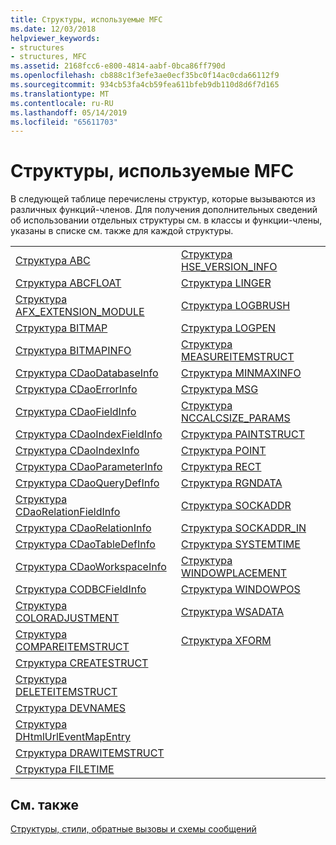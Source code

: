 ```yaml
---
title: Структуры, используемые MFC
ms.date: 12/03/2018
helpviewer_keywords:
- structures
- structures, MFC
ms.assetid: 2168fcc6-e800-4814-aabf-0bca86ff790d
ms.openlocfilehash: cb888c1f3efe3ae0ecf35bc0f14ac0cda66112f9
ms.sourcegitcommit: 934cb53fa4cb59fea611bfeb9db110d8d6f7d165
ms.translationtype: MT
ms.contentlocale: ru-RU
ms.lasthandoff: 05/14/2019
ms.locfileid: "65611703"
---
```

# <a name="structures-used-by-mfc"></a>Структуры, используемые MFC

В следующей таблице перечислены структур, которые вызываются из различных функций-членов. Для получения дополнительных сведений об использовании отдельных структуры см. в классы и функции-члены, указаны в списке см. также для каждой структуры.

|||
|-|-|
|[Структура ABC](/windows/desktop/api/wingdi/ns-wingdi-_abc)|[Структура HSE_VERSION_INFO](../../mfc/reference/hse-version-info-structure.md)|
|[Структура ABCFLOAT](/windows/desktop/api/wingdi/ns-wingdi-_abcfloat)|[Структура LINGER](/windows/desktop/api/winsock/ns-winsock-linger)|
|[Структура AFX_EXTENSION_MODULE](../../mfc/reference/afx-extension-module-structure.md)|[Структура LOGBRUSH](/windows/desktop/api/wingdi/ns-wingdi-taglogbrush)|
|[Структура BITMAP](/windows/desktop/api/wingdi/ns-wingdi-tagbitmap)|[Структура LOGPEN](/windows/desktop/api/Wingdi/ns-wingdi-taglogpen)|
|[Структура BITMAPINFO](/windows/desktop/api/wingdi/ns-wingdi-tagbitmapinfo)|[Структура MEASUREITEMSTRUCT](/windows/desktop/api/winuser/ns-winuser-tagmeasureitemstruct)|
|[Структура CDaoDatabaseInfo](../../mfc/reference/cdaodatabaseinfo-structure.md)|[Структура MINMAXINFO](/windows/desktop/api/winuser/ns-winuser-tagminmaxinfo)|
|[Структура CDaoErrorInfo](../../mfc/reference/cdaoerrorinfo-structure.md)|[Структура MSG](/windows/desktop/api/winuser/ns-winuser-tagmsg)|
|[Структура CDaoFieldInfo](../../mfc/reference/cdaofieldinfo-structure.md)|[Структура NCCALCSIZE_PARAMS](/windows/desktop/api/winuser/ns-winuser-tagnccalcsize_params)|
|[Структура CDaoIndexFieldInfo](../../mfc/reference/cdaoindexfieldinfo-structure.md)|[Структура PAINTSTRUCT](/windows/desktop/api/winuser/ns-winuser-tagpaintstruct)|
|[Структура CDaoIndexInfo](../../mfc/reference/cdaoindexinfo-structure.md)|[Структура POINT](/windows/desktop/api/windef/ns-windef-tagpoint)|
|[Структура CDaoParameterInfo](../../mfc/reference/cdaoparameterinfo-structure.md)|[Структура RECT](/windows/desktop/api/windef/ns-windef-tagrect)|
|[Структура CDaoQueryDefInfo](../../mfc/reference/cdaoquerydefinfo-structure.md)|[Структура RGNDATA](/windows/desktop/api/wingdi/ns-wingdi-_rgndata)|
|[Структура CDaoRelationFieldInfo](../../mfc/reference/cdaorelationfieldinfo-structure.md)|[Структура SOCKADDR](/windows/desktop/winsock/sockaddr-2)|
|[Структура CDaoRelationInfo](../../mfc/reference/cdaorelationinfo-structure.md)|[Структура SOCKADDR_IN](/windows/desktop/winsock/sockaddr-2)|
|[Структура CDaoTableDefInfo](../../mfc/reference/cdaotabledefinfo-structure.md)|[Структура SYSTEMTIME](/windows/desktop/api/minwinbase/ns-minwinbase-systemtime)
|[Структура CDaoWorkspaceInfo](../../mfc/reference/cdaoworkspaceinfo-structure.md)|[Структура WINDOWPLACEMENT](/windows/desktop/api/winuser/ns-winuser-tagwindowplacement)|
|[Структура CODBCFieldInfo](../../mfc/reference/codbcfieldinfo-structure.md)|[Структура WINDOWPOS](/windows/desktop/api/winuser/ns-winuser-tagwindowpos)
|[Структура COLORADJUSTMENT](/windows/desktop/api/wingdi/ns-wingdi-tagcoloradjustment)|[Структура WSADATA](/windows/desktop/api/winsock2/ns-winsock2-wsadata)|
|[Структура COMPAREITEMSTRUCT](/windows/desktop/api/winuser/ns-winuser-tagcompareitemstruct)|[Структура XFORM](/windows/desktop/api/wingdi/ns-wingdi-tagxform)|
|[Структура CREATESTRUCT](/windows/desktop/api/winuser/ns-winuser-tagcreatestructa)||
|[Структура DELETEITEMSTRUCT](/windows/desktop/api/winuser/ns-winuser-tagdeleteitemstruct)||
|[Структура DEVNAMES](/windows/desktop/api/commdlg/ns-commdlg-tagdevnames)||
|[Структура DHtmlUrlEventMapEntry](../../mfc/reference/dhtmlurleventmapentry-structure.md)||
|[Структура DRAWITEMSTRUCT](/windows/desktop/api/winuser/ns-winuser-tagdrawitemstruct)||
|[Структура FILETIME](/windows/desktop/api/minwinbase/ns-minwinbase-filetime)||

## <a name="see-also"></a>См. также

[Структуры, стили, обратные вызовы и схемы сообщений](../../mfc/reference/structures-styles-callbacks-and-message-maps.md)
